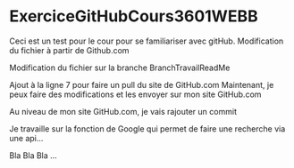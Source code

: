# ExerciceGitHubCours3601WEBB
Ceci est un test pour le cour pour se familiariser avec gitHub.
Modification du fichier à partir de Github.com

Modification du fichier sur la branche BranchTravailReadMe

Ajout à la ligne 7 pour faire un pull du site de GitHub.com
Maintenant, je peux faire des modifications et les envoyer sur mon site GitHub.com

Au niveau de mon site GitHub.com, je vais rajouter un commit

Je travaille sur la fonction de Google qui permet de faire une recherche via une api...

Bla Bla Bla ...
